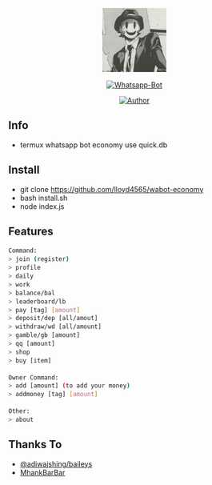 <p align="center">
<img src="https://raw.githubusercontent.com/jesen-n/jesen-n/master/image/gambar.jpg" width="128" height="128"/>
</p>
<p align="center">
<a href="#"><img title="Whatsapp-Bot" src="https://img.shields.io/badge/Whatsapp Bot-green?colorA=%23ff0000&colorB=%23017e40&style=for-the-badge"></a>
</p>
<p align="center">
<a href="https://github.com/Jesen-N"><img title="Author" src="https://img.shields.io/badge/Author-Jesen N-blueviolet.svg?style=for-the-badge&logo=github"></a>
</p>

## Info
- termux whatsapp bot economy use quick.db

## Install
- git clone https://github.com/lloyd4565/wabot-economy
- bash install.sh
- node index.js










## Features
```bash
Command:
> join (register)
> profile
> daily
> work
> balance/bal
> leaderboard/lb
> pay [tag] [amount]
> deposit/dep [all/amout]
> withdraw/wd [all/amount]
> gamble/gb [amount]
> qq [amount]
> shop
> buy [item]

Owner Command:
> add [amount] (to add your money)
> addmoney [tag] [amount] 

Other:
> about
```

## Thanks To
- [@adiwajshing/baileys](https://github.com/adiwajshing/Baileys)
- [MhankBarBar](https://github.com/MhankBarBar)
